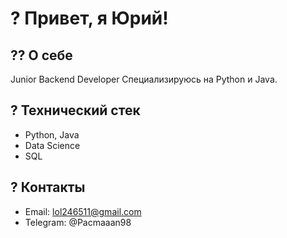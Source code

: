 # ? Привет, я Юрий!

## ?‍? О себе
Junior Backend Developer
Специализируюсь на Python и Java.

## ? Технический стек
- Python, Java
- Data Science
- SQL

## ? Контакты
- Email: lol246511@gmail.com
- Telegram: @Pacmaaan98
